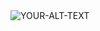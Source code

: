 <picture>
 <source media="(prefers-color-scheme: dark)" srcset="https://img.freepik.com/free-vector/hand-drawn-nft-style-ape-illustration_23-2149622034.jpg?w=200&t=st=1665446334~exp=1665446934~hmac=62fe5e54bbe669e601ac1c6b639b5b745d32328a0d99d40981d0a006ea8cd436">
 <source media="(prefers-color-scheme: light)" srcset="https://www.freepik.com/free-photo/empty-dark-room-modern-futuristic-sci-fi-background-3d-illustration_21835199.htm#page=5&query=nft&position=12&from_view=keyword">
 <img alt="YOUR-ALT-TEXT" src="https://img.freepik.com/premium-photo/success-employment-concept_670147-7196.jpg?w=1380">
</picture>
